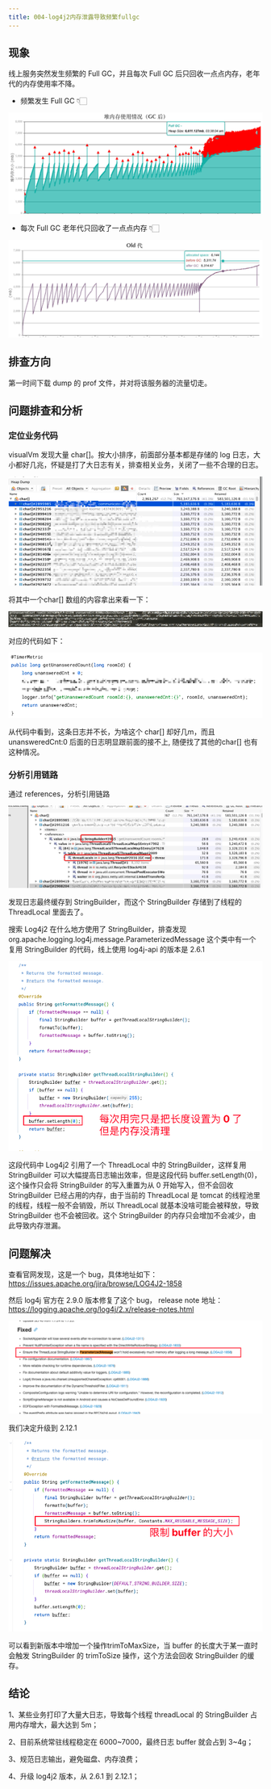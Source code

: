 ```yaml
---
title: 004-log4j2内存泄露导致频繁fullgc
---
```


## 现象

线上服务突然发生频繁的 Full GC，并且每次 Full GC 后只回收一点点内存，老年代的内存使用率不降。

- 频繁发生 Full GC 👇🏻

<img src="./004-log4j2内存泄露导致的频繁fullgc/image-20240301122232905.png" alt="image-20240301122232905" style="zoom:100%;" />

- 每次 Full GC 老年代只回收了一点点内存 👇🏻

<img src="./004-log4j2内存泄露导致的频繁fullgc/image-20240301122412468.png" alt="image-20240301122412468" style="zoom:100%;" />

## 排查方向

第一时间下载 dump 的 prof 文件，并对将该服务器的流量切走。

## 问题排查和分析

### 定位业务代码

visualVm 发现大量 char[]。按大小排序，前面部分基本都是存储的 log 日志，大小都好几兆，怀疑是打了大日志有关，排查相关业务，关闭了一些不合理的日志。

<img src="./004-log4j2内存泄露导致的频繁fullgc/image-20240301142204610.png" alt="image-20240301142204610" style="zoom:100%;" />

将其中一个char[] 数组的内容拿出来看一下：

<img src="./004-log4j2内存泄露导致的频繁fullgc/image-20240301142914193.png" alt="image-20240301142914193"  />

对应的代码如下：

<img src="./004-log4j2内存泄露导致的频繁fullgc/image-20240301142815763.png" alt="image-20240301142815763"  />

从代码中看到，这条日志并不长，为啥这个 char[] 却好几m，而且 unansweredCnt:0  后面的日志明显跟前面的接不上, 随便找了其他的char[] 也有这种情况。

### 分析引用链路

通过 references，分析引用链路

<img src="./004-log4j2内存泄露导致的频繁fullgc/image-20240301143518060.png" alt="image-20240301143518060"  />

发现日志最终缓存到 StringBuilder，而这个 StringBuilder 存储到了线程的 ThreadLocal 里面去了。

搜索 Log4j2 在什么地方使用了 StringBuilder，排查发现 org.apache.logging.log4j.message.ParameterizedMessage 这个类中有一个复用 StringBuilder 的代码，线上使用 log4j-api 的版本是 2.6.1

<img src="./004-log4j2内存泄露导致的频繁fullgc/image-20240301153345137.png" alt="image-20240301153345137"  />

这段代码中 Log4j2 引用了一个 ThreadLocal 中的 StringBuilder，这样复用 StringBuilder 可以大幅提高日志输出效率，但是这段代码 buffer.setLength(0)，这个操作只会将 StringBuilder 的写入重置为从 0 开始写入，但不会回收 StringBuilder 已经占用的内存，由于当前的 ThreadLocal 是 tomcat 的线程池里的线程，线程一般不会销毁，所以 ThreadLocal 就基本没啥可能会被释放，导致StringBuilder 也不会被回收。这个 StringBuilder 的内存只会增加不会减少，由此导致内存泄漏。

## 问题解决

查看官网发现，这是一个 bug，具体地址如下：https://issues.apache.org/jira/browse/LOG4J2-1858

然后 log4j 官方在 2.9.0 版本修复了这个 bug， release note 地址：https://logging.apache.org/log4j/2.x/release-notes.html

<img src="./004-log4j2内存泄露导致的频繁fullgc/image-20240301154038886.png" alt="image-20240301154038886" style="zoom:100%;" />

我们决定升级到 2.12.1

<img src="./004-log4j2内存泄露导致的频繁fullgc/image-20240301154444481.png" alt="image-20240301154444481" style="zoom:100%;" />

可以看到新版本中增加一个操作trimToMaxSize，当 buffer 的长度大于某一直时会触发 StringBuilder 的 trimToSize 操作，这个方法会回收 StringBuilder 的缓存。

## 结论

1、某些业务打印了大量大日志，导致每个线程 threadLocal 的 StringBuilder 占用内存增大，最大达到 5m；

2、目前系统常驻线程稳定在 6000~7000，最终日志 buffer 就会占到 3~4g；

3、规范日志输出，避免磁盘、内存浪费；

4、升级 log4j2 版本，从 2.6.1 到 2.12.1；